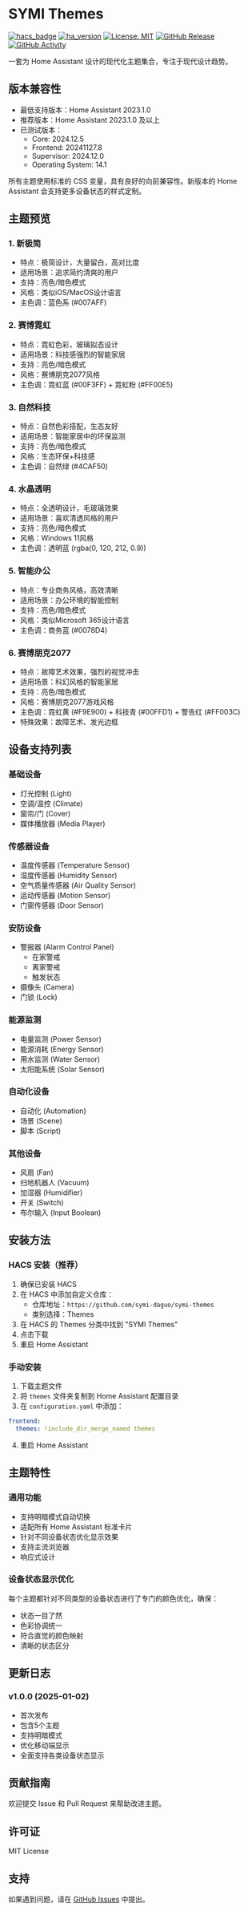 # SYMI Themes

[![hacs_badge](https://img.shields.io/badge/HACS-Custom-orange.svg)](https://github.com/custom-components/hacs)
[![ha_version](https://img.shields.io/badge/Home%20Assistant-2023.1.0-blue.svg)](https://www.home-assistant.io)
[![License: MIT](https://img.shields.io/badge/License-MIT-yellow.svg)](https://opensource.org/licenses/MIT)
[![GitHub Release][releases-shield]][releases]
[![GitHub Activity][commits-shield]][commits]

[releases-shield]: https://img.shields.io/github/release/symi-daguo/symi-themes.svg
[releases]: https://github.com/symi-daguo/symi-themes/releases
[commits-shield]: https://img.shields.io/github/commit-activity/y/symi-daguo/symi-themes.svg
[commits]: https://github.com/symi-daguo/symi-themes/commits/main

一套为 Home Assistant 设计的现代化主题集合，专注于现代设计趋势。

## 版本兼容性

- 最低支持版本：Home Assistant 2023.1.0
- 推荐版本：Home Assistant 2023.1.0 及以上
- 已测试版本：
  - Core: 2024.12.5
  - Frontend: 20241127.8
  - Supervisor: 2024.12.0
  - Operating System: 14.1

所有主题使用标准的 CSS 变量，具有良好的向前兼容性。新版本的 Home Assistant 会支持更多设备状态的样式定制。

## 主题预览

### 1. 新极简
- 特点：极简设计，大量留白，高对比度
- 适用场景：追求简约清爽的用户
- 支持：亮色/暗色模式
- 风格：类似iOS/MacOS设计语言
- 主色调：蓝色系 (#007AFF)

### 2. 赛博霓虹
- 特点：霓虹色彩，玻璃拟态设计
- 适用场景：科技感强烈的智能家居
- 支持：亮色/暗色模式
- 风格：赛博朋克2077风格
- 主色调：霓虹蓝 (#00F3FF) + 霓虹粉 (#FF00E5)

### 3. 自然科技
- 特点：自然色彩搭配，生态友好
- 适用场景：智能家居中的环保监测
- 支持：亮色/暗色模式
- 风格：生态环保+科技感
- 主色调：自然绿 (#4CAF50)

### 4. 水晶透明
- 特点：全透明设计，毛玻璃效果
- 适用场景：喜欢清透风格的用户
- 支持：亮色/暗色模式
- 风格：Windows 11风格
- 主色调：透明蓝 (rgba(0, 120, 212, 0.9))

### 5. 智能办公
- 特点：专业商务风格，高效清晰
- 适用场景：办公环境的智能控制
- 支持：亮色/暗色模式
- 风格：类似Microsoft 365设计语言
- 主色调：商务蓝 (#0078D4)

### 6. 赛博朋克2077
- 特点：故障艺术效果，强烈的视觉冲击
- 适用场景：科幻风格的智能家居
- 支持：亮色/暗色模式
- 风格：赛博朋克2077游戏风格
- 主色调：霓虹黄 (#F9E900) + 科技青 (#00FFD1) + 警告红 (#FF003C)
- 特殊效果：故障艺术、发光边框

## 设备支持列表

### 基础设备
- 灯光控制 (Light)
- 空调/温控 (Climate)
- 窗帘/门 (Cover)
- 媒体播放器 (Media Player)

### 传感器设备
- 温度传感器 (Temperature Sensor)
- 湿度传感器 (Humidity Sensor)
- 空气质量传感器 (Air Quality Sensor)
- 运动传感器 (Motion Sensor)
- 门窗传感器 (Door Sensor)

### 安防设备
- 警报器 (Alarm Control Panel)
  - 在家警戒
  - 离家警戒
  - 触发状态
- 摄像头 (Camera)
- 门锁 (Lock)

### 能源监测
- 电量监测 (Power Sensor)
- 能源消耗 (Energy Sensor)
- 用水监测 (Water Sensor)
- 太阳能系统 (Solar Sensor)

### 自动化设备
- 自动化 (Automation)
- 场景 (Scene)
- 脚本 (Script)

### 其他设备
- 风扇 (Fan)
- 扫地机器人 (Vacuum)
- 加湿器 (Humidifier)
- 开关 (Switch)
- 布尔输入 (Input Boolean)

## 安装方法

### HACS 安装（推荐）
1. 确保已安装 HACS
2. 在 HACS 中添加自定义仓库：
   - 仓库地址：`https://github.com/symi-daguo/symi-themes`
   - 类别选择：Themes
3. 在 HACS 的 Themes 分类中找到 "SYMI Themes"
4. 点击下载
5. 重启 Home Assistant

### 手动安装
1. 下载主题文件
2. 将 `themes` 文件夹复制到 Home Assistant 配置目录
3. 在 `configuration.yaml` 中添加：
```yaml
frontend:
  themes: !include_dir_merge_named themes
```
4. 重启 Home Assistant

## 主题特性

### 通用功能
- 支持明暗模式自动切换
- 适配所有 Home Assistant 标准卡片
- 针对不同设备状态优化显示效果
- 支持主流浏览器
- 响应式设计

### 设备状态显示优化
每个主题都针对不同类型的设备状态进行了专门的颜色优化，确保：
- 状态一目了然
- 色彩协调统一
- 符合直觉的颜色映射
- 清晰的状态区分

## 更新日志

### v1.0.0 (2025-01-02)
- 首次发布
- 包含5个主题
- 支持明暗模式
- 优化移动端显示
- 全面支持各类设备状态显示

## 贡献指南

欢迎提交 Issue 和 Pull Request 来帮助改进主题。

## 许可证

MIT License

## 支持

如果遇到问题，请在 [GitHub Issues](https://github.com/symi-daguo/symi-themes/issues) 中提出。 